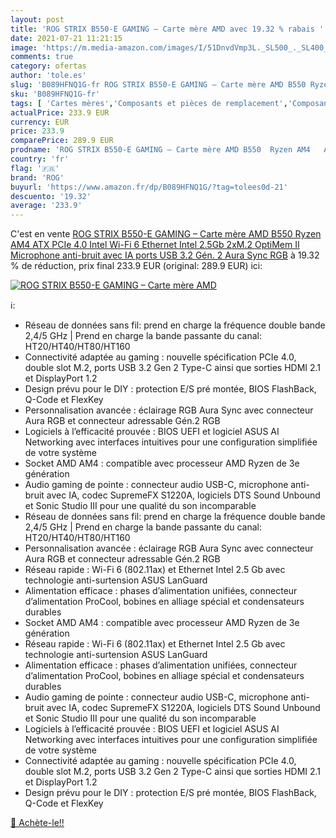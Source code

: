 ```yaml
---
layout: post
title: 'ROG STRIX B550-E GAMING – Carte mère AMD avec 19.32 % rabais '
date: 2021-07-21 11:21:15
image: 'https://m.media-amazon.com/images/I/51DnvdVmp3L._SL500_._SL400_.jpg'
comments: true
category: ofertas
author: 'tole.es'
slug: 'B089HFNQ1G-fr ROG STRIX B550-E GAMING – Carte mère AMD B550 Ryzen AM4...'
sku: 'B089HFNQ1G-fr'
tags: [ 'Cartes mères','Composants et pièces de remplacement','Composants internes','Informatique','rog', ]
actualPrice: 233.9 EUR
currency: EUR
price: 233.9
comparePrice: 289.9 EUR
prodname: 'ROG STRIX B550-E GAMING – Carte mère AMD B550  Ryzen AM4   ATX  PCIe 4.0  Intel Wi-Fi 6  Ethernet Intel 2.5Gb  2xM.2  OptiMem II  Microphone anti-bruit avec IA  ports USB 3.2 Gén. 2  Aura Sync RGB'
country: 'fr'
flag: '🇫🇷'
brand: 'ROG'
buyurl: 'https://www.amazon.fr/dp/B089HFNQ1G/?tag=tolees0d-21'
descuento: '19.32'
average: '233.9'
---
```


C'est en vente [ROG STRIX B550-E GAMING – Carte mère AMD B550  Ryzen AM4   ATX  PCIe 4.0  Intel Wi-Fi 6  Ethernet Intel 2.5Gb  2xM.2  OptiMem II  Microphone anti-bruit avec IA  ports USB 3.2 Gén. 2  Aura Sync RGB](https://www.amazon.fr/dp/B089HFNQ1G/?tag=tolees0d-21)  à  19.32 % de réduction, prix final  233.9 EUR (original: 289.9 EUR) ici:

[![ROG STRIX B550-E GAMING – Carte mère AMD](https://m.media-amazon.com/images/I/51DnvdVmp3L._SL500_._SL400_.jpg)](https://www.amazon.fr/dp/B089HFNQ1G/?tag=tolees0d-21)

ℹ️:

- Réseau de données sans fil: prend en charge la fréquence double bande 2,4/5 GHz | Prend en charge la bande passante du canal: HT20/HT40/HT80/HT160
- Connectivité adaptée au gaming : nouvelle spécification PCIe 4.0, double slot M.2, ports USB 3.2 Gen 2 Type-C ainsi que sorties HDMI 2.1 et DisplayPort 1.2
- Design prévu pour le DIY : protection E/S pré montée, BIOS FlashBack, Q-Code et FlexKey
- Personnalisation avancée : éclairage RGB Aura Sync avec connecteur Aura RGB et connecteur adressable Gén.2 RGB
- Logiciels à l’efficacité prouvée : BIOS UEFI et logiciel ASUS AI Networking avec interfaces intuitives pour une configuration simplifiée de votre système
- Socket AMD AM4 : compatible avec processeur AMD Ryzen de 3e génération
- Audio gaming de pointe : connecteur audio USB-C, microphone anti-bruit avec IA, codec SupremeFX S1220A, logiciels DTS Sound Unbound et Sonic Studio III pour une qualité du son incomparable
- Réseau de données sans fil: prend en charge la fréquence double bande 2,4/5 GHz | Prend en charge la bande passante du canal: HT20/HT40/HT80/HT160
- Personnalisation avancée : éclairage RGB Aura Sync avec connecteur Aura RGB et connecteur adressable Gén.2 RGB
- Réseau rapide : Wi-Fi 6 (802.11ax) et Ethernet Intel 2.5 Gb avec technologie anti-surtension ASUS LanGuard
- Alimentation efficace : phases d’alimentation unifiées, connecteur d’alimentation ProCool, bobines en alliage spécial et condensateurs durables
- Socket AMD AM4 : compatible avec processeur AMD Ryzen de 3e génération
- Réseau rapide : Wi-Fi 6 (802.11ax) et Ethernet Intel 2.5 Gb avec technologie anti-surtension ASUS LanGuard
- Alimentation efficace : phases d’alimentation unifiées, connecteur d’alimentation ProCool, bobines en alliage spécial et condensateurs durables
- Audio gaming de pointe : connecteur audio USB-C, microphone anti-bruit avec IA, codec SupremeFX S1220A, logiciels DTS Sound Unbound et Sonic Studio III pour une qualité du son incomparable
- Logiciels à l’efficacité prouvée : BIOS UEFI et logiciel ASUS AI Networking avec interfaces intuitives pour une configuration simplifiée de votre système
- Connectivité adaptée au gaming : nouvelle spécification PCIe 4.0, double slot M.2, ports USB 3.2 Gen 2 Type-C ainsi que sorties HDMI 2.1 et DisplayPort 1.2
- Design prévu pour le DIY : protection E/S pré montée, BIOS FlashBack, Q-Code et FlexKey

[🛒 Achète-le!!](https://www.amazon.fr/dp/B089HFNQ1G/?tag=tolees0d-21)
